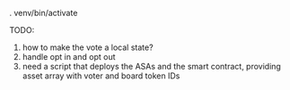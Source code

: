 . venv/bin/activate

TODO:

1. how to make the vote a local state?
2. handle opt in and opt out
3. need a script that deploys the ASAs and the smart contract, providing asset array with voter and board token IDs